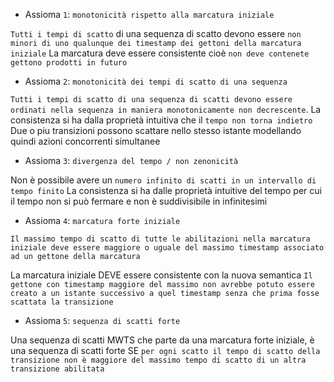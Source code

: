 - Assioma `1`: `monotonicità rispetto alla marcatura iniziale`

`Tutti i tempi di scatto` di una sequenza di scatto devono essere `non minori di uno qualunque dei timestamp dei gettoni della marcatura iniziale`
La marcatura deve essere consistente cioè `non deve contenete gettono prodotti in futuro`

- Assioma `2`: `monotonicità dei tempi di scatto di una sequenza `

`Tutti i tempi di scatto di una sequenza di scatti devono essere ordinati nella sequenza in maniera monotonicamente non decrescente`.
La consistenza si ha dalla proprietà intuitiva che il `tempo non torna indietro`
Due o piu transizioni possono scattare nello stesso istante modellando quindi azioni concorrenti simultanee

- Assioma `3`: `divergenza del tempo / non zenonicità`

Non è possibile avere un `numero infinito di scatti in un intervallo di tempo finito`
La consistenza si ha dalle proprietà intuitive del tempo per cui il tempo non si può fermare e non è suddivisibile in infinitesimi

- Assioma `4`: `marcatura forte iniziale`

`Il massimo tempo di scatto di tutte le abilitazioni nella marcatura iniziale deve essere maggiore o uguale del massimo timestamp associato ad un gettone della marcatura`

La marcatura iniziale DEVE essere consistente con la nuova semantica
`Il gettone con timestamp maggiore del massimo non avrebbe potuto essere creato a un istante successivo a quel timestamp senza che prima fosse scattata la transizione`

- Assioma `5`: `sequenza di scatti forte` 

Una sequenza di scatti MWTS che parte da una marcatura forte iniziale, è una sequenza di scatti forte SE `per ogni scatto il tempo di scatto della transizione non è maggiore del massimo tempo di scatto di un altra transizione abilitata`